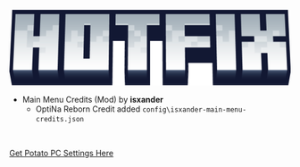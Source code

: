 ![Hotfix](https://github.com/NotAGanesh/OptiNa-Reborn/blob/main/assets/hotfix_changelog_banner.png?raw=true)
- Main Menu Credits (Mod) by **isxander**
    - OptiNa Reborn Credit added `config\isxander-main-menu-credits.json`
<br>

[Get Potato PC Settings Here](https://github.com/NotAGanesh/OptiNa-Reborn/wiki/%F0%9F%92%BB-Potato-PC-Settings)
    
